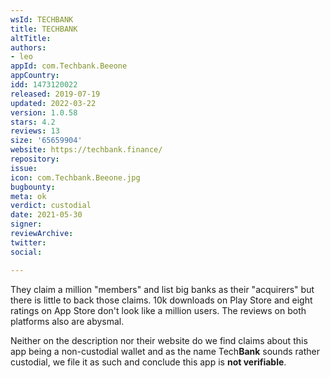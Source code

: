 ```yaml
---
wsId: TECHBANK
title: TECHBANK
altTitle: 
authors:
- leo
appId: com.Techbank.Beeone
appCountry: 
idd: 1473120022
released: 2019-07-19
updated: 2022-03-22
version: 1.0.58
stars: 4.2
reviews: 13
size: '65659904'
website: https://techbank.finance/
repository: 
issue: 
icon: com.Techbank.Beeone.jpg
bugbounty: 
meta: ok
verdict: custodial
date: 2021-05-30
signer: 
reviewArchive: 
twitter: 
social: 

---
```


They claim a million "members" and list big banks as their "acquirers" but there
is little to back those claims. 10k downloads on Play Store and eight ratings on
App Store don't look like a million users. The reviews on both platforms also
are abysmal.

Neither on the description nor their website do we find claims about this app being
a non-custodial wallet and as the name Tech**Bank** sounds rather custodial, we
file it as such and conclude this app is **not verifiable**.

